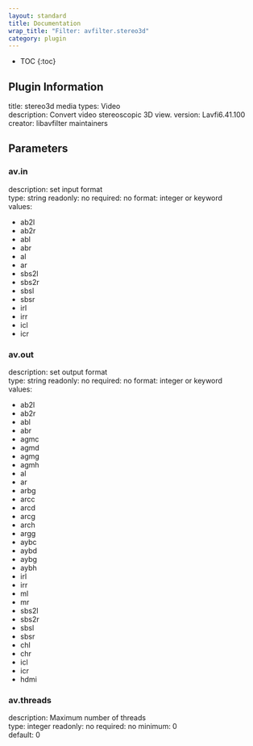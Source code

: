 ```yaml
---
layout: standard
title: Documentation
wrap_title: "Filter: avfilter.stereo3d"
category: plugin
---
```

* TOC
{:toc}

## Plugin Information

title: stereo3d
media types:
Video  
description: Convert video stereoscopic 3D view.
version: Lavfi6.41.100
creator: libavfilter maintainers

## Parameters

### av.in

description:
set input format  
type: string
readonly: no
required: no
format: integer or keyword  
values:
* ab2l
* ab2r
* abl
* abr
* al
* ar
* sbs2l
* sbs2r
* sbsl
* sbsr
* irl
* irr
* icl
* icr

### av.out

description:
set output format  
type: string
readonly: no
required: no
format: integer or keyword  
values:
* ab2l
* ab2r
* abl
* abr
* agmc
* agmd
* agmg
* agmh
* al
* ar
* arbg
* arcc
* arcd
* arcg
* arch
* argg
* aybc
* aybd
* aybg
* aybh
* irl
* irr
* ml
* mr
* sbs2l
* sbs2r
* sbsl
* sbsr
* chl
* chr
* icl
* icr
* hdmi

### av.threads

description:
Maximum number of threads  
type: integer
readonly: no
required: no
minimum: 0  
default: 0  

